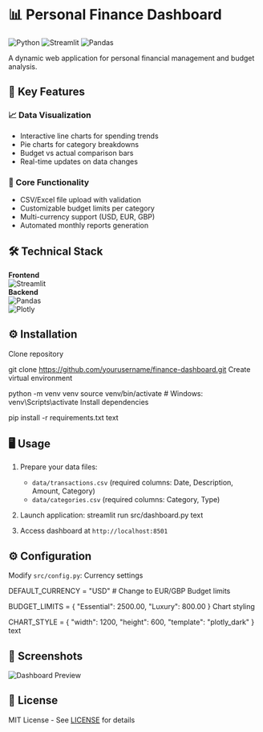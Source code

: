 # 📊 Personal Finance Dashboard

![Python](https://img.shields.io/badge/Python-3.10%2B-blue)
![Streamlit](https://img.shields.io/badge/UI-Streamlit-FF4B4B)
![Pandas](https://img.shields.io/badge/Data-Pandas-150458)

A dynamic web application for personal financial management and budget analysis.

## 🚀 Key Features

### 📈 Data Visualization
- Interactive line charts for spending trends
- Pie charts for category breakdowns
- Budget vs actual comparison bars
- Real-time updates on data changes

### 🔧 Core Functionality
- CSV/Excel file upload with validation
- Customizable budget limits per category
- Multi-currency support (USD, EUR, GBP)
- Automated monthly reports generation

## 🛠 Technical Stack

**Frontend**  
![Streamlit](https://img.shields.io/badge/-Streamlit-FF4B4B?logo=streamlit)  
**Backend**  
![Pandas](https://img.shields.io/badge/-Pandas-150458?logo=pandas)  
![Plotly](https://img.shields.io/badge/-Plotly-3F4F75?logo=plotly)  

## ⚙ Installation

Clone repository

git clone https://github.com/yourusername/finance-dashboard.git
Create virtual environment

python -m venv venv
source venv/bin/activate # Windows: venv\Scripts\activate
Install dependencies

pip install -r requirements.txt
text

## 🖥 Usage

1. Prepare your data files:
   - `data/transactions.csv` (required columns: Date, Description, Amount, Category)
   - `data/categories.csv` (required columns: Category, Type)

2. Launch application:
streamlit run src/dashboard.py
text

3. Access dashboard at `http://localhost:8501`

## ⚙ Configuration

Modify `src/config.py`:
Currency settings

DEFAULT_CURRENCY = "USD" # Change to EUR/GBP
Budget limits

BUDGET_LIMITS = {
"Essential": 2500.00,
"Luxury": 800.00
}
Chart styling

CHART_STYLE = {
"width": 1200,
"height": 600,
"template": "plotly_dark"
}
text

## 📸 Screenshots

![Dashboard Preview](https://via.placeholder.com/800x400.png?text=Finance+Dashboard+Interface)

## 📜 License
MIT License - See [LICENSE](LICENSE) for details
